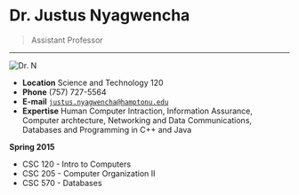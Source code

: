 # Dr. Justus Nyagwencha

> Assistant Professor

---

![Dr. N](https://huacm.files.wordpress.com/2015/03/justus-e1427144122564.jpg)

- **Location** Science and Technology 120
- **Phone** (757) 727-5564
- **E-mail** [`justus.nyagwencha@hamptonu.edu`](mailto:justus.nyagwencha@hamptonu.edu)
- **Expertise** Human Computer Intraction, Information Assurance, Computer archtecture, Networking and Data Communications, Databases and Programming in C++ and Java

**Spring 2015**

- CSC 120 - Intro to Computers
- CSC 205 - Computer Organization II
- CSC 570 - Databases
